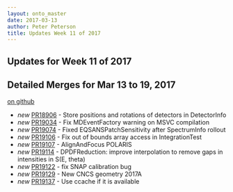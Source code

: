 ```yaml
---
layout: onto_master
date: 2017-03-13
author: Peter Peterson
title: Updates Week 11 of 2017
---
```

Updates for Week 11 of 2017
---------------------------

Detailed Merges for Mar 13 to 19, 2017
--------------------------------------
[on github](https://github.com/mantidproject/mantid/pulls?q=is%3Apr+merged%3A2017-03-14..2017-03-19)

* *new* [PR18906](https://github.com/mantidproject/mantid/pull/18906) - Store positions and rotations of detectors in DetectorInfo
* *new* [PR19034](https://github.com/mantidproject/mantid/pull/19034) - Fix MDEventFactory warning on MSVC compilation
* *new* [PR19074](https://github.com/mantidproject/mantid/pull/19074) - Fixed EQSANSPatchSensitivity after SpectrumInfo rollout
* *new* [PR19106](https://github.com/mantidproject/mantid/pull/19106) - Fix out of bounds array access in IntegrationTest
* *new* [PR19107](https://github.com/mantidproject/mantid/pull/19107) - AlignAndFocus POLARIS
* *new* [PR19114](https://github.com/mantidproject/mantid/pull/19114) - DPDFReduction: improve interpolation to remove gaps in intensities in S(E, theta)
* *new* [PR19122](https://github.com/mantidproject/mantid/pull/19122) - fix SNAP calibration bug
* *new* [PR19129](https://github.com/mantidproject/mantid/pull/19129) - New CNCS geometry 2017A
* *new* [PR19137](https://github.com/mantidproject/mantid/pull/19137) - Use ccache if it is available
